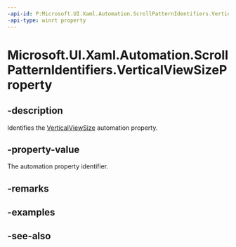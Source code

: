 ```yaml
---
-api-id: P:Microsoft.UI.Xaml.Automation.ScrollPatternIdentifiers.VerticalViewSizeProperty
-api-type: winrt property
---
```


<!-- Property syntax
public Windows.UI.Xaml.Automation.AutomationProperty VerticalViewSizeProperty { get; }
-->

# Microsoft.UI.Xaml.Automation.ScrollPatternIdentifiers.VerticalViewSizeProperty

## -description
Identifies the [VerticalViewSize](../microsoft.ui.xaml.automation.provider/iscrollprovider_verticalviewsize.md) automation property.

## -property-value
The automation property identifier.

## -remarks

## -examples

## -see-also
